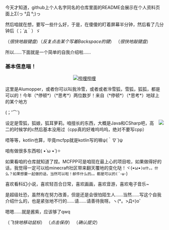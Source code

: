 今天才知道，github上个人名字同名的仓库里面的README会展示在个人资料页面上Σ(っ °Д °;)っ

然后咱就在想，要写一些什么好，于是，在傻傻的盯着屏幕半分钟，然后看了几分钟后（；´д｀）ゞ

（*很快地敲键盘*）（*反复点击某个写着Backspace的键*） （*很快地敲键盘*）

所以……下面就是一个简单的自我介绍啦……

### 基本信息喵！

<div align="center">
  
[![哔哩哔哩](https://img.shields.io/badge/dynamic/json?url=https%3A%2F%2Fapi.swo.moe%2Fstats%2Fbilibili%2F280394409&query=count&color=282c34&label=Bilibili&labelColor=FE7398&logo=data%3Aimage%2Fpng%3Bbase64%2CiVBORw0KGgoAAAANSUhEUgAAAGAAAABgCAYAAADimHc4AAAD7ElEQVR4nO2dW9WrMBCFK6ESkFAJSKiESqgEHCABCZWAhEpAAhL2ecik5dDc%2FpXLBDLfWnlqy0xmJ5BMQnq5CIIgCIIgCIIgCIIgCEIBAHQAemYfrgCunD6wAKAHsEKxALgx+bCQD8%2FS9tmgVqeDr1lLigDgZvDhXso+K9TyTBQRwRJ8AHjntl0Flh5QRAQK%2FmKxPeayWx2OXpBNBKiHvi34b7T2MC4pAvW6twR%2FRwkRKPizBN8CgEcuESj4Lwm+BwBjahEk+H8EwJRKhOaCDzW8e1JLfkUUH1NgmR3XmHffHR1l+72BSs8d7w8U+JDAnZERQMcV+CtUi7dNqFqibB4J7vtrq7xKCuAasbTMXCL4T+5aVk6+2xHUrWdhruAR6HIJcOeu2UHI8zyAe2ytWfEdWz9PVvQ8YAmIQ5dDAB9LFsMVAv8oMO2zAGrC5WNIarRiAuKR9jYEd9pY08aa6uUzIHGRdkgKd8pY0yc1WjEBAqypDYoAG0QAZkQAZkQAZkQAZk4vANQenjsSzS3I%2FwcSbXU5jQBUkRtdf4Rar90v8kSv3+I3ffCCSpk8I%2Fw+lgDkdI%2Fv2rEp2CaiWm1AsDQLlDAD+dlFXLMeAaCSeLZdaSFE5VUQNot38cKuEeBgAsSuG0flVZBmEanbXfNQAsS0fgBYIn2fIu3%2FBBMHEyBmDXlFfA8IzeHb+Ems4WAChKykrVA9ZfsQTL57jXzRg4A5wC%2FA8N4ADiZAZwm2XjW75Qh2KOTfA0p4kygPw28OJcCVgn3nDnYo2EwEYRgGH0qAMyICMCMCMCMCMCMCMCMCMCMCfP3qwHDOQ4AAUekTk8FaBRihJnZdYbvtCGC7LvmkM63GjVDINPFrQgCq5ETXfmMzI90FXzPvfqt7x4rEu%2FZaEcCUxFvgz2zO+BUn6UkoaEEAsptiMSX5e8FoRYCN7cVgb4Vq7U%2FH50Pq4JNP7Qiw8UFnJwcK+tXy+Wj6PLEvPgHSHv5UgwA1IQIwwyFAyLJin9RoxYgAzAQIkPwNmf26busC+OIx5TDqo5nDT+F%2FSS%2F9CYzwb+No49zNy2evkYv0LywGGAXUvp6eSneycqOic0w20k7CNgKE7jJunSGLACTCxF27ylmQc98T5MQUH49swd+I0HPXslLKnT0N+wnkrTKi9JZL%2FL9i1SorMmdeQ4TQQ7OFMxIMzGD45w8nUL1im7efENZLJpgPSw0pfz0cdt4U3230Td%2FTvx2R6d2FrHhEWLkq5PELOMsRPHCPnAZGv1xJteL7jbJiaW3sB2nDvPC%2FosSYvjRQz4cJ6n7KO3rYQL7M+L6nVtfDVRAEQRAEQRAEQRAEIZ5%2FSAXmdfXaoQsAAAAASUVORK5CYII%3D&suffix=+Followers&cacheSeconds=3600)](https://space.bilibili.com/280394409)

</div>
这里是Alumopper，或者你可以叫我泠雪，或者或者泠雪狐，雪狐，狐狐，都是可以的！今年（*停顿*）（*思考*）两位数岁！来自（*停顿*）（*思考*）地球上的某个地方

(；′⌒`)

<img align="right" src="https://github-readme-stats.vercel.app/api?username=Alumopper&show_icons=true&icon_color=CE1D2D&text_color=718096&bg_color=ffffff&hide_title=true" />
设定是雪狐，狐娘，狐耳萝莉。咱擅长的东西，大概是Java和CSharp吧，高二的时候学的c然后基本没用过（cpp真的好难呜呜呜，绝对不要写cpp）

唔等等，kotlin也算，毕竟mcfpp就是kotlin写的嘛ψ(｀∇´)ψ

咱有做很多东西啦( •̀ ω •́ )✧

如果看咱的仓库就知道了捏。MCFPP可是咱现在最上心的项目啦，如果做得好的话，我觉得一定可以给minecraft社区带来翻天覆地的变化哒！ヾ(•ω•`)o什。。什么？如果想要一起做的话，当然可以啦！邮件什么的。。都是可以的(´･ω･`)

喜欢看科幻小说，喜欢轻百合日常，喜欢画画，喜欢音游，喜欢电子音乐~

是超级社恐，虽然有在努力改善，但是还是会很怕陌生人……当然……写这个自我介绍什么的，也是紧张地不行的……请……请善待我呀。ヽ(*。>Д<)o゜

嗯嗯……就是酱紫，应该够了qwq

（*飞快地移动鼠标*） （*点击保存*） （*确认提交*）
